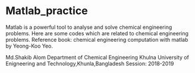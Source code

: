 # Matlab_practice
Matlab is a powerful tool to analyse and solve chemical engineering problems. Here are some codes which are related to chemical engineering problems. 
Reference book: chemical engineering computation with matlab by Yeong-Koo Yeo.

Md.Shakib Alom 
Department of Chemical Engineering
Khulna University of Enigneering and Technology,Khunla,Bangladesh
Session: 2018-2019
